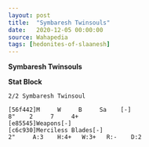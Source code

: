 ```yaml
---
layout: post
title:  "Symbaresh Twinsouls"
date:   2020-12-05 00:00:00
source: Wahapedia
tags: [hedonites-of-slaanesh]
---
```


**Symbaresh Twinsouls**

**Stat Block**
```
2/2 Symbaresh Twinsoul
```

```
[56f442]M     W     B     Sa    [-]
8"    2     7     4+    
[e85545]Weapons[-]
[c6c930]Merciless Blades[-]
2"     A:3    H:4+   W:3+   R:-    D:2   
```
    